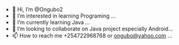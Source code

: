 - 👋 Hi, I’m @Ongubo2
- 👀 I’m interested in  learning Programing ...
- 🌱 I’m currently learning Java ...
- 💞️ I’m looking to collaborate on Java project especially Android...
- 📫 How to reach me +254722968768 or ongubo@yahoo.com ...

<!---
Ongubo2/Ongubo2 is a ✨ special ✨ repository because its `README.md` (this file) appears on your GitHub profile.
You can click the Preview link to take a look at your changes.
--->
